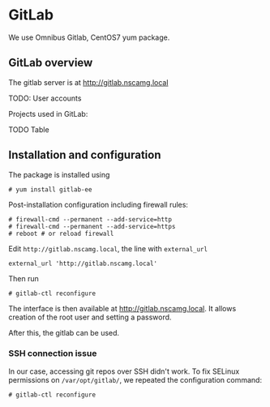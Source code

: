 # GitLab

We use Omnibus Gitlab, CentOS7 yum package.

## GitLab overview

The gitlab server is at http://gitlab.nscamg.local

TODO: User accounts

Projects used in GitLab:

TODO Table


## Installation and configuration

The package is installed using

    # yum install gitlab-ee

Post-installation configuration including firewall rules:

    # firewall-cmd --permanent --add-service=http
    # firewall-cmd --permanent --add-service=https
    # reboot # or reload firewall

Edit `http://gitlab.nscamg.local`, the line with ``external_url``

    external_url 'http://gitlab.nscamg.local'

Then run

    # gitlab-ctl reconfigure

The interface is then available at http://gitlab.nscamg.local. It allows creation of the root user and setting a password.

After this, the gitlab can be used.

### SSH connection issue

In our case, accessing git repos over SSH didn't work. To fix SELinux permissions on ``/var/opt/gitlab/``, we repeated the configuration command:

    # gitlab-ctl reconfigure
